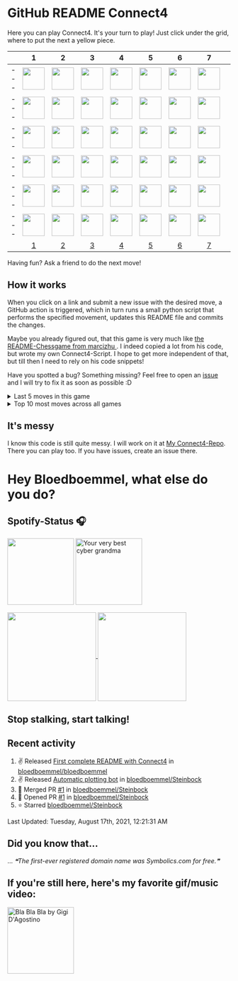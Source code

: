 # GitHub README Connect4

Here you can play Connect4. It's your turn to play! Just click under the grid, where to put the next a <!-- BEGIN TURN -->yellow<!-- END TURN --> piece.

<!-- BEGIN CONNECT4 BOARD -->
|   | 1 | 2 | 3 | 4 | 5 | 6 | 7 |   |
|---|:-:|:-:|:-:|:-:|:-:|:-:|:-:|:-:|
|---|<img src="img/blank.png" width=50px> | <img src="img/blank.png" width=50px> | <img src="img/blank.png" width=50px> | <img src="img/blank.png" width=50px> | <img src="img/blank.png" width=50px> | <img src="img/blank.png" width=50px> | <img src="img/blank.png" width=50px> | |---|
|---|<img src="img/blank.png" width=50px> | <img src="img/blank.png" width=50px> | <img src="img/blank.png" width=50px> | <img src="img/blank.png" width=50px> | <img src="img/blank.png" width=50px> | <img src="img/blank.png" width=50px> | <img src="img/blank.png" width=50px> | |---|
|---|<img src="img/blank.png" width=50px> | <img src="img/blank.png" width=50px> | <img src="img/red.png" width=50px> | <img src="img/red.png" width=50px> | <img src="img/blank.png" width=50px> | <img src="img/blank.png" width=50px> | <img src="img/blank.png" width=50px> | |---|
|---|<img src="img/blank.png" width=50px> | <img src="img/yellow.png" width=50px> | <img src="img/red.png" width=50px> | <img src="img/red.png" width=50px> | <img src="img/blank.png" width=50px> | <img src="img/blank.png" width=50px> | <img src="img/blank.png" width=50px> | |---|
|---|<img src="img/blank.png" width=50px> | <img src="img/red.png" width=50px> | <img src="img/yellow.png" width=50px> | <img src="img/yellow.png" width=50px> | <img src="img/blank.png" width=50px> | <img src="img/blank.png" width=50px> | <img src="img/blank.png" width=50px> | |---|
|---|<img src="img/yellow.png" width=50px> | <img src="img/yellow.png" width=50px> | <img src="img/red.png" width=50px> | <img src="img/yellow.png" width=50px> | <img src="img/blank.png" width=50px> | <img src="img/blank.png" width=50px> | <img src="img/blank.png" width=50px> | |---|
|   | [1](https://github.com/bloedboemmel/bloedboemmel/issues/new?body=Please+do+not+change+the+title.+Just+click+%22Submit+new+issue%22.+You+don%27t+need+to+do+anything+else+%3AD&title=Connect4%3A+Put+1) | [2](https://github.com/bloedboemmel/bloedboemmel/issues/new?body=Please+do+not+change+the+title.+Just+click+%22Submit+new+issue%22.+You+don%27t+need+to+do+anything+else+%3AD&title=Connect4%3A+Put+2) | [3](https://github.com/bloedboemmel/bloedboemmel/issues/new?body=Please+do+not+change+the+title.+Just+click+%22Submit+new+issue%22.+You+don%27t+need+to+do+anything+else+%3AD&title=Connect4%3A+Put+3) | [4](https://github.com/bloedboemmel/bloedboemmel/issues/new?body=Please+do+not+change+the+title.+Just+click+%22Submit+new+issue%22.+You+don%27t+need+to+do+anything+else+%3AD&title=Connect4%3A+Put+4) | [5](https://github.com/bloedboemmel/bloedboemmel/issues/new?body=Please+do+not+change+the+title.+Just+click+%22Submit+new+issue%22.+You+don%27t+need+to+do+anything+else+%3AD&title=Connect4%3A+Put+5) | [6](https://github.com/bloedboemmel/bloedboemmel/issues/new?body=Please+do+not+change+the+title.+Just+click+%22Submit+new+issue%22.+You+don%27t+need+to+do+anything+else+%3AD&title=Connect4%3A+Put+6) | [7](https://github.com/bloedboemmel/bloedboemmel/issues/new?body=Please+do+not+change+the+title.+Just+click+%22Submit+new+issue%22.+You+don%27t+need+to+do+anything+else+%3AD&title=Connect4%3A+Put+7) |   |
<!-- END CONNECT4 BOARD -->
<!-- BEGIN MOVES LIST -->
<!-- END MOVES LIST -->
Having fun? Ask a friend to do the next move!

## How it works

When you click on a link and submit a new issue with the desired move, a GitHub action is triggered, which in turn runs a small python script that performs the specified movement, updates this README file and commits the changes.

Maybe you already figured out, that this game is very much like [the README-Chessgame from marcizhu ](https://github.com/marcizhu/readme-chess). I indeed copied a lot from his code, but wrote my own Connect4-Script. I hope to get more independent of that, but till then I need to rely on his code snippets!

Have you spotted a bug? Something missing? Feel free to open an [issue](https://github.com/bloedboemmel/readme-connect4/issues) and I will try to fix it as soon as possible :D



<details>
  <summary>Last 5 moves in this game</summary>
<!-- BEGIN LAST MOVES -->

| Move | Author |
| :--: | :----- |
| `3` |  [ @antjacquemin](https://github.com/antjacquemin) | |
| `1` |  [ @bloedboemmel](https://github.com/bloedboemmel) | |
| `3` |  [ @antjacquemin](https://github.com/antjacquemin) | |
| `2` |  [ @bloedboemmel](https://github.com/bloedboemmel) | |
| `2` |  [ @antjacquemin](https://github.com/antjacquemin) | |

<!-- END LAST MOVES -->
</details>

<details>
  <summary>Top 10 most moves across all games</summary>
<!-- BEGIN TOP MOVES -->

| Total moves |  User  |
| :---------: | :----- |
| 7 |  [@bloedboemmel](https://github.com/bloedboemmel) | |
| 5 |  [@antjacquemin](https://github.com/antjacquemin) | |
| 1 |  [@jeremie1112](https://github.com/jeremie1112) | |

<!-- END TOP MOVES -->
</details>


## It's messy

I know this code is still quite messy. I will work on it at [My Connect4-Repo](https://github.com/bloedboemmel/readme-connect4). There you can play too. If you have issues, create an issue there.




# Hey Bloedboemmel, what else do you do? 
## Spotify-Status 🎧
<p float="left" >
  <img src="https://novatorem-amber-nine.vercel.app/api/spotify" height="150px"/>
  <img alt="Your very best cyber grandma" src="https://thekenyonthrill.files.wordpress.com/2013/10/44-grandma-computer-e1381195849436.jpg" height="150px"/>
</p>

<a href="https://github.com/bloedboemmel">
  <img align="center" src="https://letstrys-bloedboemmel.vercel.app/api/?username=bloedboemmel&show_icons=true&theme=radical" height="200"/>
  
</a>

<a href="https://github.com/bloedboemmel">
  <img align="center" src="https://letstrys-bloedboemmel.vercel.app/api/top-langs/?username=bloedboemmel&theme=radical"  height="200"/>
</a>


## Stop stalking, start talking!
## Recent activity
<!--RECENT_ACTIVITY:start-->
1. ✌️ Released [First complete README with Connect4](https://github.com/bloedboemmel/bloedboemmel/releases/tag/v1.0) in [bloedboemmel/bloedboemmel](https://github.com/bloedboemmel/bloedboemmel)
2. ✌️ Released [Automatic plotting bot](https://github.com/bloedboemmel/Steinbock/releases/tag/v1.0) in [bloedboemmel/Steinbock](https://github.com/bloedboemmel/Steinbock)
3. 🎉 Merged PR [#1](https://github.com/bloedboemmel/Steinbock/pull/1) in [bloedboemmel/Steinbock](https://github.com/bloedboemmel/Steinbock)
4. 💪 Opened PR [#1](https://github.com/bloedboemmel/Steinbock/pull/1) in [bloedboemmel/Steinbock](https://github.com/bloedboemmel/Steinbock)
5. ⭐ Starred [bloedboemmel/Steinbock](https://github.com/bloedboemmel/Steinbock)
<!--RECENT_ACTIVITY:end-->

<!--RECENT_ACTIVITY:last_update-->
Last Updated: Tuesday, August 17th, 2021, 12:21:31 AM
<!--RECENT_ACTIVITY:last_update_end-->


## Did you know that...
... <!--STARTS_HERE_QUOTE_README-->
<i>❝The first-ever registered domain name was Symbolics.com for free.❞</i>
<!--ENDS_HERE_QUOTE_README-->


## If you're still here, here's my favorite gif/music video:

<a href="https://www.youtube.com/watch?v=Hrph2EW9VjY">
  <img alt="Bla Bla Bla by Gigi D'Agostino" src="img/BlaBlaBla.gif" height="150px"/>
</a>
